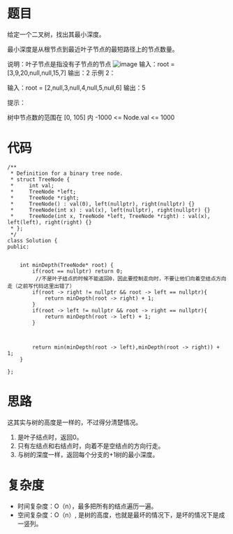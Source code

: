# 题目


给定一个二叉树，找出其最小深度。


最小深度是从根节点到最近叶子节点的最短路径上的节点数量。

说明：叶子节点是指没有子节点的节点
![image](https://github.com/17230592226/LeetCode/assets/57279736/047c4da4-86ad-4326-b876-007b13f1a96d)
输入：root = [3,9,20,null,null,15,7]
输出：2
示例 2：

输入：root = [2,null,3,null,4,null,5,null,6]
输出：5
 

提示：

树中节点数的范围在 [0, 105] 内
-1000 <= Node.val <= 1000

# 代码
```
/**
 * Definition for a binary tree node.
 * struct TreeNode {
 *     int val;
 *     TreeNode *left;
 *     TreeNode *right;
 *     TreeNode() : val(0), left(nullptr), right(nullptr) {}
 *     TreeNode(int x) : val(x), left(nullptr), right(nullptr) {}
 *     TreeNode(int x, TreeNode *left, TreeNode *right) : val(x), left(left), right(right) {}
 * };
 */
class Solution {
public:

    
    int minDepth(TreeNode* root) {
        if(root == nullptr) return 0;
         //不是叶子结点的时候不能返回0，因此要控制走向时，不要让他们向着空结点方向走（之前写代码这里出错了）
        if(root -> right != nullptr && root -> left == nullptr){
            return minDepth(root -> right) + 1;
        }
        if(root -> left != nullptr && root -> right == nullptr){
            return minDepth(root -> left) + 1;
        }

        

        return min(minDepth(root -> left),minDepth(root -> right)) + 1;
    }

};
```
# 思路
这其实与树的高度是一样的，不过得分清楚情况。
1. 是叶子结点时，返回0。
2. 只有左结点和右结点时，向着不是空结点的方向行走。
3. 与树的深度一样，返回每个分支的+1树的最小深度。

# 复杂度
- 时间复杂度：O（n），最多把所有的结点遍历一遍。
- 空间复杂度：O（n）, 是树的高度，也就是最坏的情况下，是坏的情况下是成一竖列。
